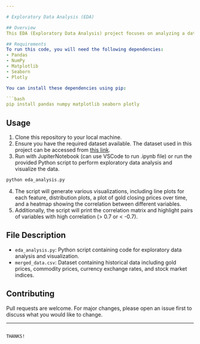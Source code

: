 ```yaml
---

# Exploratory Data Analysis (EDA)

## Overview
This EDA (Exploratory Data Analysis) project focuses on analyzing a dataset containing various economic indicators and gold prices. The dataset includes features such as commodity prices, currency exchange rates, and stock market indices, with the target variable being the closing price of gold.

## Requirements
To run this code, you will need the following dependencies:
- Pandas
- NumPy
- Matplotlib
- Seaborn
- Plotly

You can install these dependencies using pip:

```bash
pip install pandas numpy matplotlib seaborn plotly
```

## Usage
1. Clone this repository to your local machine.
2. Ensure you have the required dataset available. The dataset used in this project can be accessed from [this link](https://raw.githubusercontent.com/datzxje/ML_Project/main/data/saved/merged_data.csv).
3. Run with JupiterNotebook (can use VSCode to run .ipynb file) or run the provided Python script to perform exploratory data analysis and visualize the data.

```bash
python eda_analysis.py
```

4. The script will generate various visualizations, including line plots for each feature, distribution plots, a plot of gold closing prices over time, and a heatmap showing the correlation between different variables.
5. Additionally, the script will print the correlation matrix and highlight pairs of variables with high correlation (> 0.7 or < -0.7).

## File Description
- `eda_analysis.py`: Python script containing code for exploratory data analysis and visualization.
- `merged_data.csv`: Dataset containing historical data including gold prices, commodity prices, currency exchange rates, and stock market indices.

## Contributing
Pull requests are welcome. For major changes, please open an issue first to discuss what you would like to change.

---
```

THANKS!
